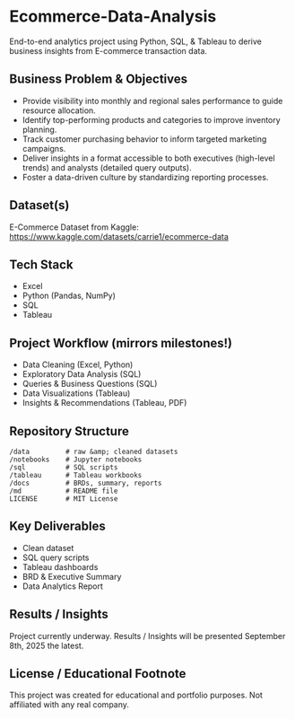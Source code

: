 # Ecommerce-Data-Analysis
End-to-end analytics project using Python, SQL, &amp; Tableau to derive business insights from E-commerce transaction data.

## Business Problem & Objectives

-	Provide visibility into monthly and regional sales performance to guide resource allocation.
-	Identify top-performing products and categories to improve inventory planning.
-	Track customer purchasing behavior to inform targeted marketing campaigns.
-	Deliver insights in a format accessible to both executives (high-level trends) and analysts (detailed query outputs).
-	Foster a data-driven culture by standardizing reporting processes.

## Dataset(s)

E-Commerce Dataset from Kaggle: https://www.kaggle.com/datasets/carrie1/ecommerce-data

## Tech Stack

- Excel
- Python (Pandas, NumPy)
- SQL
- Tableau

## Project Workflow (mirrors milestones!)

- Data Cleaning (Excel, Python)
- Exploratory Data Analysis (SQL)
- Queries & Business Questions (SQL)
- Data Visualizations (Tableau)
- Insights & Recommendations (Tableau, PDF)

## Repository Structure

```
/data         # raw &amp; cleaned datasets
/notebooks    # Jupyter notebooks
/sql          # SQL scripts
/tableau      # Tableau workbooks
/docs         # BRDs, summary, reports
/md           # README file
LICENSE       # MIT License
```

## Key Deliverables

- Clean dataset
- SQL query scripts
- Tableau dashboards
- BRD & Executive Summary
- Data Analytics Report

## Results / Insights

Project currently underway. Results / Insights will be presented September 8th, 2025 the latest.

## License / Educational Footnote

This project was created for educational and portfolio purposes. Not affiliated with any real company.

